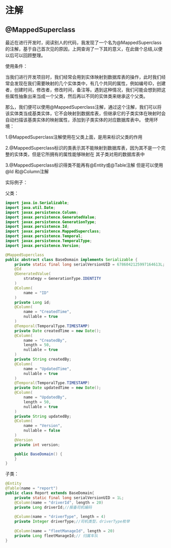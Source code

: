 # 注解

## @MappedSuperclass

最近在进行开发时，阅读别人的代码，我发现了一个名为@MappedSuperclass的注解，基于自己首次见的原因，上网查询了一下其的意义，在此做个总结,以便以后可以回顾整理。

使用条件：

当我们进行开发项目时，我们经常会用到实体映射到数据库表的操作，此时我们经常会发现在我们需要映射的几个实体类中，有几个共同的属性，例如编号ID，创建者，创建时间，修改者，修改时间，备注等。遇到这种情况，我们可能会想到把这些属性抽象出来当成一个父类，然后再以不同的实体类来继承这个父类。

那么，我们便可以使用@MappedSuperclass注解，通过这个注解，我们可以将该实体类当成基类实体，它不会映射到数据库表，但继承它的子类实体在映射时会自动扫描该基类实体的映射属性，添加到子类实体的对应数据库表中。
使用环境：

1.@MappedSuperclass注解使用在父类上面，是用来标识父类的作用

2.@MappedSuperclass标识的类表示其不能映射到数据库表，因为其不是一个完整的实体类，但是它所拥有的属性能够映射在     其子类对用的数据库表中

3.@MappedSuperclass标识得类不能再有@Entity或@Table注解  但是可以使用@Id 和@Column注解

实际例子：

父类：

```java
import java.io.Serializable;
import java.util.Date;
import javax.persistence.Column;
import javax.persistence.GeneratedValue;
import javax.persistence.GenerationType;
import javax.persistence.Id;
import javax.persistence.MappedSuperclass;
import javax.persistence.Temporal;
import javax.persistence.TemporalType;
import javax.persistence.Version;

@MappedSuperclass
public abstract class BaseDomain implements Serializable {
    private static final long serialVersionUID = 6786042125997164613L;
    @Id
    @GeneratedValue(
        strategy = GenerationType.IDENTITY
    )
    @Column(
        name = "ID"
    )
    private Long id;
    @Column(
        name = "CreatedTime",
        nullable = true
    )
    @Temporal(TemporalType.TIMESTAMP)
    private Date createdTime = new Date();
    @Column(
        name = "CreatedBy",
        length = 50,
        nullable = true
    )
    private String createdBy;
    @Column(
        name = "UpdatedTime",
        nullable = true
    )
    @Temporal(TemporalType.TIMESTAMP)
    private Date updatedTime = new Date();
    @Column(
        name = "UpdatedBy",
        length = 50,
        nullable = true
    )
    private String updatedBy;
    @Column(
        name = "Version",
        nullable = false
    )
    @Version
    private int version;

    public BaseDomain() {
    }
}

```

子类：

```java
@Entity
@Table(name = "report")
public class Report extends BaseDomain{
    private static final long serialVersionUID = 1L;
    @Column(name = "driverId", length = 20)
    private Long driverId;//报备司机编码
    
    @Column(name = "driverType", length = 4)
    private Integer driverType;//司机类型，driverType枚举
    
    @Column(name = "fleetManageId", length = 20)
    private Long fleetManageId;// 归属车队
}
```

